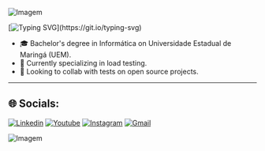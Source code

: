 ![Imagem](https://camo.githubusercontent.com/6b128f0ee66987a70f019fd0a39d161a05c9188e57762de6539a69c98317d512/68747470733a2f2f63617073756c652d72656e6465722e76657263656c2e6170702f6170693f747970653d776176696e67267468656d653d73796e746877617665266865696768743d3132302673656374696f6e3d686561646572)

[![Typing SVG](https://readme-typing-svg.demolab.com?font=Fira+Code&duration=3000&pause=500&color=6E16F7FF&center=true&width=850&lines=Hi+there👋;I'm+Lucas+Fedrigo.;Quality+Assurance.;Automation+test.)](https://git.io/typing-svg)
- 🎓  Bachelor's degree in Informática on Universidade Estadual de Maringá (UEM).
- 🐞  Currently specializing in load testing.
- 🌱  Looking to collab with tests on open source projects.
______________________________________________________________________________________________________________
<div>

 <h2>🌐 Socials:</h2>
</div>

[![Linkedin](https://img.shields.io/badge/LinkedIn-0077B5?style=for-the-badge&logo=linkedin&logoColor=white)](https://www.linkedin.com/in/lucas-fedrigo-2a8535239/)
[![Youtube](https://img.shields.io/badge/YouTube-FF0000?style=for-the-badge&logo=youtube&logoColor=white)](https://www.youtube.com/@Cal%C3%A7aDeShopping)
[![Instagram](https://img.shields.io/badge/Instagram-E4405F?style=for-the-badge&logo=instagram&logoColor=white)](https://www.youtube.com/@Cal%C3%A7aDeShopping)
[![Gmail](https://img.shields.io/badge/Gmail-333333?style=for-the-badge&logo=gmail&logoColor=red)]()

![Imagem](https://camo.githubusercontent.com/4a1d706ceab61c2df1da57d7f217bf3918334f6c6ca33d26d9a7f764dd70dc4e/68747470733a2f2f63617073756c652d72656e6465722e76657263656c2e6170702f6170693f747970653d776176696e67267468656d653d73796e746877617665266865696768743d3132302673656374696f6e3d666f6f746572)

